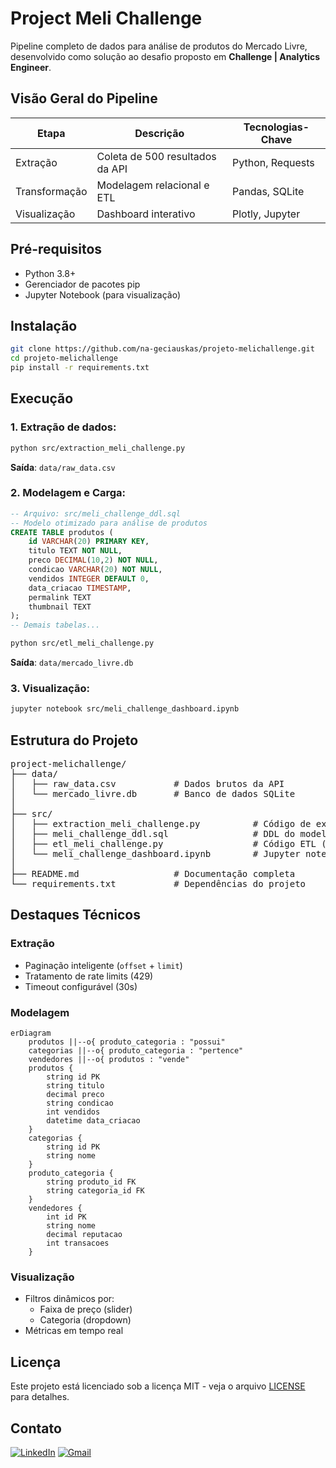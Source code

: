 # Project Meli Challenge

Pipeline completo de dados para análise de produtos do Mercado Livre, desenvolvido como solução ao desafio proposto em **Challenge | Analytics Engineer**.

## Visão Geral do Pipeline

| Etapa | Descrição | Tecnologias-Chave |
|-------|-----------|------------------|
| Extração | Coleta de 500 resultados da API | Python, Requests |
| Transformação | Modelagem relacional e ETL | Pandas, SQLite |
| Visualização | Dashboard interativo | Plotly, Jupyter |

## Pré-requisitos

- Python 3.8+
- Gerenciador de pacotes pip
- Jupyter Notebook (para visualização)

## Instalação

```bash
git clone https://github.com/na-geciauskas/projeto-melichallenge.git
cd projeto-melichallenge
pip install -r requirements.txt
```

## Execução

### 1. Extração de dados:
```bash
python src/extraction_meli_challenge.py
```
**Saída**: `data/raw_data.csv`

### 2. Modelagem e Carga:

```sql
-- Arquivo: src/meli_challenge_ddl.sql
-- Modelo otimizado para análise de produtos
CREATE TABLE produtos (
    id VARCHAR(20) PRIMARY KEY,
    titulo TEXT NOT NULL,
    preco DECIMAL(10,2) NOT NULL,
    condicao VARCHAR(20) NOT NULL,
    vendidos INTEGER DEFAULT 0,
    data_criacao TIMESTAMP,
    permalink TEXT
    thumbnail TEXT
);
-- Demais tabelas...
```
```bash
python src/etl_meli_challenge.py
```
**Saída**: `data/mercado_livre.db`

### 3. Visualização:
```bash
jupyter notebook src/meli_challenge_dashboard.ipynb
```


## Estrutura do Projeto

<pre>
project-melichallenge/
├── data/
│   ├── raw_data.csv           # Dados brutos da API
│   └── mercado_livre.db       # Banco de dados SQLite
│
├── src/
│   ├── extraction_meli_challenge.py          # Código de extração (Passo 1)
│   ├── meli_challenge_ddl.sql                # DDL do modelo (Passo 2)
│   ├── etl_meli_challenge.py                 # Código ETL (Passo 2)
│   └── meli_challenge_dashboard.ipynb        # Jupyter notebook (Passo 3)
│
├── README.md                  # Documentação completa
└── requirements.txt           # Dependências do projeto
</pre>


## Destaques Técnicos

### Extração
- Paginação inteligente (`offset` + `limit`)
- Tratamento de rate limits (429)
- Timeout configurável (30s)

### Modelagem

```mermaid
erDiagram
    produtos ||--o{ produto_categoria : "possui"
    categorias ||--o{ produto_categoria : "pertence"
    vendedores ||--o{ produtos : "vende"
    produtos {
        string id PK
        string titulo
        decimal preco
        string condicao
        int vendidos
        datetime data_criacao
    }
    categorias {
        string id PK
        string nome
    }
    produto_categoria {
        string produto_id FK
        string categoria_id FK
    }
    vendedores {
        int id PK
        string nome
        decimal reputacao
        int transacoes
    }
```

### Visualização
- Filtros dinâmicos por:
  - Faixa de preço (slider)
  - Categoria (dropdown)
- Métricas em tempo real

## Licença

Este projeto está licenciado sob a licença MIT - veja o arquivo [LICENSE](LICENSE) para detalhes.

## Contato

[![LinkedIn](https://img.shields.io/badge/LinkedIn-Nara_G_R_Castillo-0077B5?style=for-the-badge&logo=linkedin)](https://linkedin.com/in/nara-geciauskas-ramos-castillo)
[![Gmail](https://img.shields.io/badge/Gmail-na.geciauskas@gmail.com-D14836?style=for-the-badge&logo=gmail)](mailto:na.geciauskas@gmail.com)
